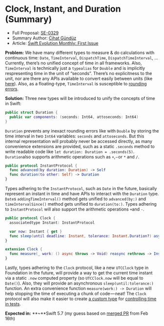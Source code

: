 # Clock, Instant, and Duration (Summary)

* Full Proposal: [SE-0329](https://github.com/apple/swift-evolution/blob/main/proposals/0329-clock-instant-duration.md)
* Summary Author: [Cihat Gündüz](https://fline.dev/about)
* Article: [Swift Evolution Monthly: First Issue](https://www.fline.dev/swift-evolution-monthly-first-issue/#se-0329-clock-instant-and-duration)

**Problem:**
We have many different types to measure & do calculations with continuous time: `Date`, `TimeInterval`, `DispatchTime`, `DispatchTimeInterval`, …Currently, there’s no unified concept of time in all frameworks. Also, `TimeInterval` is technically just a `typealias` for `Double` and is implicitly respresenting time in the unit of “seconds”. There’s no explicitness to the unit, nor are there any APIs available to convert easily between units (like [here](https://github.com/Flinesoft/HandySwift/blob/main/Sources/HandySwift/Extensions/TimeIntervalExt.swift?ref=fline.dev)). Also, as a floating-type, `TimeInterval` is susceptible to [rounding errors](https://docs.oracle.com/cd/E19957-01/806-3568/ncg_goldberg.html?ref=fline.dev#689).

**Solution:**
Three new types will be introduced to unify the concepts of time in Swift:

```Swift
public struct Duration {
  public var components: (seconds: Int64, attoseconds: Int64)
}
```

`Duration` prevents any inexact rounding errors like with `Double` by storing the time interval in two `Int64` variables: `seconds` and `attoseconds`. But this internal representation will probably never be accessed directly, as many convenience extensions are provided, such as a static `.seconds` method to write readable code like `let duration: Duration = .seconds(5)`. `Duration`also supports arithmetic operations such as `+`, `—` or `*` and `/`.

```Swift
public protocol InstantProtocol {
  func advanced(by duration: Duration) -> Self
  func duration(to other: Self) -> Duration
}
```

Types adhering to the `InstantProtocol`, such as `Date` in the future, basically represent an instant in time and have APIs to interact with the `Duration` type. `Date`s `addingTimeInterval()` method gets unified to `advanced(by:)` and `timeIntervalSince()` method gets unified to `duration(to:)`. Types adhering to `InstantProtocol` will also support the arithmetic operations `+`and `-`.

```Swift
public protocol Clock {
  associatedtype Instant: InstantProtocol

  var now: Instant { get }
  func sleep(until deadline: Instant, tolerance: Instant.Duration?) async throws
}

extension Clock {
  func measure(_ work: () async throws -> Void) reasync rethrows -> Instant.Duration
}
```

Lastly, types adhering to the `Clock` protocol, like a new `UTCClock` type in Foundation in the future, will provide a way to get the current time instant via a static `.now` computed property (so `UTCClock.now` will be equal to `Date()`). Also, they will provide an asynchronous `sleep(until:tolerance:)` function. An extra convenience function `measure(work:) -> Duration` will help stopping the time of executing a chunk of code — neat! The `Clock` protocol will also make it easier to create [a custom type](https://github.com/apple/swift-evolution/blob/main/proposals/0329-clock-instant-duration.md?ref=fline.dev#example-custom-clock) for [controlling time in tests](https://github.com/pointfreeco/combine-schedulers?ref=fline.dev#testscheduler).

**Expected in:** **~**Swift 5.7 (my guess based on [merged PR](https://github.com/apple/swift/pull/40609?ref=fline.dev) from Feb 16th)
